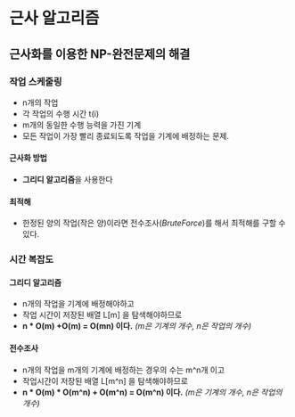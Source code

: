 # 근사 알고리즘

## 근사화를 이용한 NP-완전문제의 해결

### 작업 스케줄링

- n개의 작업
- 각 작업의 수행 시간 t(i)
- m개의 동일한 수행 능력을 가진 기계
- 모든 작업이 가장 빨리 종료되도록 작업을 기계에 배정하는 문제.

#### 근사화 방법

- **그리디 알고리즘**을 사용한다

#### 최적해

- 한정된 양의 작업(작은 양)이라면 전수조사(*BruteForce*)를 해서 최적해를 구할 수 있다.

### 시간 복잡도

#### 그리디 알고리즘

- n개의 작업을 기계에 배정해야하고
- 작업 시간이 저장된 배열 L[m] 을 탐색해야하므로
- **n * O(m) +O(m) = O(mn) 이다.** *(m은 기계의 개수, n은 작업의 개수)*

#### 전수조사

- n개의 작업을 m개의 기계에 배정하는 경우의 수는 m^n개 이고
- 작업시간이 저장된 배열 L[m^n] 을 탐색해야하므로
- **n * O(m) * O(m^n) + O(m^n) = O(m^n) 이다.** *(m은 기계의 개수, n은 작업의 개수)*

